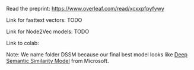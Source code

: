Read the preprint: https://www.overleaf.com/read/xcxxpfpyfywy

Link for fasttext vectors: TODO

Link for Node2Vec models: TODO

Link to colab:

Note: We name folder DSSM because our final best model looks like [Deep Semantic Similarity Model](https://www.microsoft.com/en-us/research/wp-content/uploads/2016/02/cikm2013_DSSM_fullversion.pdf) from Microsoft.
